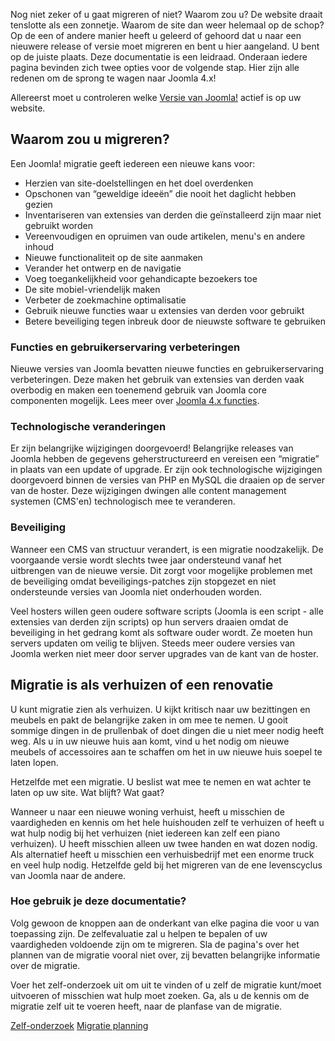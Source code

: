 <!-- Filename: Why_Migrate / Display title: Waarom migreren -->

Nog niet zeker of u gaat migreren of niet? Waarom zou u? De website
draait tenslotte als een zonnetje. Waarom de site dan weer helemaal op
de schop? Op de een of andere manier heeft u geleerd of gehoord dat u
naar een nieuwere release of versie moet migreren en bent u hier
aangeland. U bent op de juiste plaats. Deze documentatie is een
leidraad. Onderaan iedere pagina bevinden zich twee opties voor de
volgende stap. Hier zijn alle redenen om de sprong te wagen naar Joomla
4.x!

Allereerst moet u controleren welke [Versie van
Joomla!](https://docs.joomla.org/How_to_check_the_Joomla_version%3F "Special:MyLanguage/How to check the Joomla version?")
actief is op uw website.

## Waarom zou u migreren?

Een Joomla! migratie geeft iedereen een nieuwe kans voor:

- Herzien van site-doelstellingen en het doel overdenken
- Opschonen van “geweldige ideeën” die nooit het daglicht hebben gezien
- Inventariseren van extensies van derden die geïnstalleerd zijn maar
  niet gebruikt worden
- Vereenvoudigen en opruimen van oude artikelen, menu's en andere inhoud
- Nieuwe functionaliteit op de site aanmaken
- Verander het ontwerp en de navigatie
- Voeg toegankelijkheid voor gehandicapte bezoekers toe
- De site mobiel-vriendelijk maken
- Verbeter de zoekmachine optimalisatie
- Gebruik nieuwe functies waar u extensies van derden voor gebruikt
- Betere beveiliging tegen inbreuk door de nieuwste software te
  gebruiken

### Functies en gebruikerservaring verbeteringen

Nieuwe versies van Joomla bevatten nieuwe functies en gebruikerservaring
verbeteringen. Deze maken het gebruik van extensies van derden vaak
overbodig en maken een toenemend gebruik van Joomla core componenten
mogelijk. Lees meer over
<a href="https://www.joomla.org/4/" class="external text"
target="_blank" rel="noreferrer noopener">Joomla 4.x functies</a>.

### Technologische veranderingen

Er zijn belangrijke wijzigingen doorgevoerd! Belangrijke releases van
Joomla hebben de gegevens geherstructureerd en vereisen een “migratie”
in plaats van een update of upgrade. Er zijn ook technologische
wijzigingen doorgevoerd binnen de versies van PHP en MySQL die draaien
op de server van de hoster. Deze wijzigingen dwingen alle content
management systemen (CMS'en) technologisch mee te veranderen.

### Beveiliging

Wanneer een CMS van structuur verandert, is een migratie noodzakelijk.
De voorgaande versie wordt slechts twee jaar ondersteund vanaf het
uitbrengen van de nieuwe versie. Dit zorgt voor mogelijke problemen met
de beveiliging omdat beveiligings-patches zijn stopgezet en niet
ondersteunde versies van Joomla niet onderhouden worden.

Veel hosters willen geen oudere software scripts (Joomla is een script -
alle extensies van derden zijn scripts) op hun servers draaien omdat de
beveiliging in het gedrang komt als software ouder wordt. Ze moeten hun
servers updaten om veilig te blijven. Steeds meer oudere versies van
Joomla werken niet meer door server upgrades van de kant van de hoster.

## Migratie is als verhuizen of een renovatie

U kunt migratie zien als verhuizen. U kijkt kritisch naar uw bezittingen
en meubels en pakt de belangrijke zaken in om mee te nemen. U gooit
sommige dingen in de prullenbak of doet dingen die u niet meer nodig
heeft weg. Als u in uw nieuwe huis aan komt, vind u het nodig om nieuwe
meubels of accessoires aan te schaffen om het in uw nieuwe huis soepel
te laten lopen.

Hetzelfde met een migratie. U beslist wat mee te nemen en wat achter te
laten op uw site. Wat blijft? Wat gaat?

Wanneer u naar een nieuwe woning verhuist, heeft u misschien de
vaardigheden en kennis om het hele huishouden zelf te verhuizen of heeft
u wat hulp nodig bij het verhuizen (niet iedereen kan zelf een piano
verhuizen). U heeft misschien alleen uw twee handen en wat dozen nodig.
Als alternatief heeft u misschien een verhuisbedrijf met een enorme
truck en veel hulp nodig. Hetzelfde geld bij het migreren van de ene
levenscyclus van Joomla naar de andere.

### Hoe gebruik je deze documentatie?

Volg gewoon de knoppen aan de onderkant van elke pagina die voor u van
toepassing zijn. De zelfevaluatie zal u helpen te bepalen of uw
vaardigheden voldoende zijn om te migreren. Sla de pagina's over het
plannen van de migratie vooral niet over, zij bevatten belangrijke
informatie over de migratie.

Voer het zelf-onderzoek uit om uit te vinden of u zelf de migratie
kunt/moet uitvoeren of misschien wat hulp moet zoeken. Ga, als u de
kennis om de migratie zelf uit te voeren heeft, naar de planfase van de
migratie.

<a href="https://docs.joomla.org/Migration_Step_by_Step_Self_Assessment"
id="content-button" class="button expand success">Zelf-onderzoek</a>
<a href="https://docs.joomla.org/Planning_for_Migration"
id="content-button" class="button expand">Migratie planning</a>
